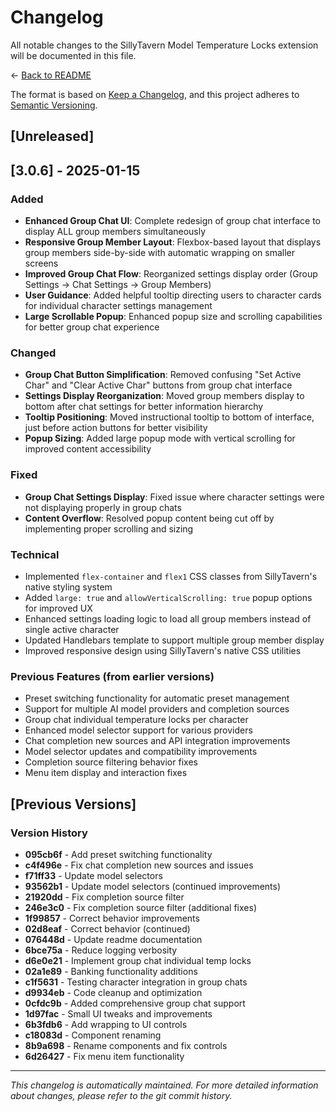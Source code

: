 # Changelog

All notable changes to the SillyTavern Model Temperature Locks extension will be documented in this file.

← [Back to README](README.md)

The format is based on [Keep a Changelog](https://keepachangelog.com/en/1.0.0/),
and this project adheres to [Semantic Versioning](https://semver.org/spec/v2.0.0.html).

## [Unreleased]

## [3.0.6] - 2025-01-15

### Added
- **Enhanced Group Chat UI**: Complete redesign of group chat interface to display ALL group members simultaneously
- **Responsive Group Member Layout**: Flexbox-based layout that displays group members side-by-side with automatic wrapping on smaller screens
- **Improved Group Chat Flow**: Reorganized settings display order (Group Settings → Chat Settings → Group Members)
- **User Guidance**: Added helpful tooltip directing users to character cards for individual character settings management
- **Large Scrollable Popup**: Enhanced popup size and scrolling capabilities for better group chat experience

### Changed
- **Group Chat Button Simplification**: Removed confusing "Set Active Char" and "Clear Active Char" buttons from group chat interface
- **Settings Display Reorganization**: Moved group members display to bottom after chat settings for better information hierarchy
- **Tooltip Positioning**: Moved instructional tooltip to bottom of interface, just before action buttons for better visibility
- **Popup Sizing**: Added large popup mode with vertical scrolling for improved content accessibility

### Fixed
- **Group Chat Settings Display**: Fixed issue where character settings were not displaying properly in group chats
- **Content Overflow**: Resolved popup content being cut off by implementing proper scrolling and sizing

### Technical
- Implemented `flex-container` and `flex1` CSS classes from SillyTavern's native styling system
- Added `large: true` and `allowVerticalScrolling: true` popup options for improved UX
- Enhanced settings loading logic to load all group members instead of single active character
- Updated Handlebars template to support multiple group member display
- Improved responsive design using SillyTavern's native CSS utilities

### Previous Features (from earlier versions)
- Preset switching functionality for automatic preset management
- Support for multiple AI model providers and completion sources
- Group chat individual temperature locks per character
- Enhanced model selector support for various providers
- Chat completion new sources and API integration improvements
- Model selector updates and compatibility improvements
- Completion source filtering behavior fixes
- Menu item display and interaction fixes

## [Previous Versions]

### Version History
- **095cb6f** - Add preset switching functionality
- **c4f496e** - Fix chat completion new sources and issues
- **f71ff33** - Update model selectors
- **93562b1** - Update model selectors (continued improvements)
- **21920dd** - Fix completion source filter
- **246e3c0** - Fix completion source filter (additional fixes)
- **1f99857** - Correct behavior improvements
- **02d8eaf** - Correct behavior (continued)
- **076448d** - Update readme documentation
- **6bce75a** - Reduce logging verbosity
- **d6e0e21** - Implement group chat individual temp locks
- **02a1e89** - Banking functionality additions
- **c1f5631** - Testing character integration in group chats
- **d9934eb** - Code cleanup and optimization
- **0cfdc9b** - Added comprehensive group chat support
- **1d97fac** - Small UI tweaks and improvements
- **6b3fdb6** - Add wrapping to UI controls
- **c18083d** - Component renaming
- **8b9a698** - Rename components and fix controls
- **6d26427** - Fix menu item functionality

---

*This changelog is automatically maintained. For more detailed information about changes, please refer to the git commit history.*